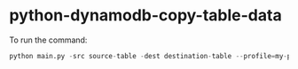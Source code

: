 # python-dynamodb-copy-table-data

To run the command:
```python
python main.py -src source-table -dest destination-table --profile=my-profile
```
